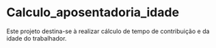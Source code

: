 # Calculo_aposentadoria_idade
Este projeto destina-se à realizar cálculo de tempo de contribuição e da idade do trabalhador.
